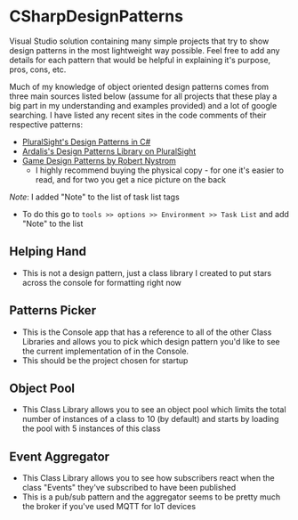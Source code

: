# CSharpDesignPatterns
Visual Studio solution containing many simple projects that try to show design patterns in the most lightweight way possible. Feel free to add any details for each pattern that would be helpful in explaining it's purpose, pros, cons, etc.

Much of my knowledge of object oriented design patterns comes from three main sources listed below (assume for all projects that these play a big part in my understanding and examples provided) and a lot of google searching. I have listed any recent sites in the code comments of their respective patterns:
- [PluralSight's Design Patterns in C#](https://app.pluralsight.com/paths/skills/design-patterns-in-c)
- [Ardalis's Design Patterns Library on PluralSight](https://app.pluralsight.com/library/courses/patterns-library/table-of-contents)
- [Game Design Patterns by Robert Nystrom](http://gameprogrammingpatterns.com/ "Really entertaining and educational read")
  - I highly recommend buying the physical copy - for one it's easier to read, and for two you get a nice picture on the back

*Note*: I added "Note" to the list of task list tags
  - To do this go to `tools >> options >> Environment >> Task List` and add "Note" to the list
## Helping Hand
- This is not a design pattern, just a class library I created to put stars across the console for formatting right now

## Patterns Picker
- This is the Console app that has a reference to all of the other Class Libraries and allows you to pick which design pattern you'd like to see the current implementation of in the Console.
- This should be the project chosen for startup

## Object Pool
- This Class Library allows you to see an object pool which limits the total number of instances of a class to 10 (by default) and starts by loading the pool with 5 instances of this class

## Event Aggregator
- This Class Library allows you to see how subscribers react when the class "Events" they've subscribed to have been published
- This is a pub/sub pattern and the aggregator seems to be pretty much the broker if you've used MQTT for IoT devices
